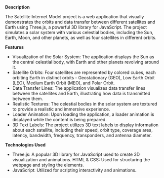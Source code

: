 <b>Description</b>

The Satellite Internet Model project is a web application that visually demonstrates the orbits and data transfer between different satellites and Earth using Three.js, a powerful 3D library for JavaScript. The project simulates a solar system with various celestial bodies, including the Sun, Earth, Moon, and other planets, as well as four satellites in different orbits.

<b>Features</b>

* Visualization of the Solar System: The application displays the Sun as the central celestial body, with Earth and other planets revolving around it.
* Satellite Orbits: Four satellites are represented by colored cubes, each orbiting Earth in distinct orbits - Geostationary (GEO), Low Earth Orbit (LEO), Medium Earth Orbit (MEO), and Polar Orbit.
* Data Transfer Lines: The application visualizes data transfer lines between the satellites and Earth, illustrating how data is transmitted between them.
* Realistic Textures: The celestial bodies in the solar system are textured to provide a realistic and immersive experience.
* Loader Animation: Upon loading the application, a loader animation is displayed while the content is being prepared.
* 3D Text Labels: The project utilizes 3D text labels to display information about each satellite, including their speed, orbit type, coverage area, latency, bandwidth, frequency, transponders, and antenna diameter.

<b>Technologies Used</b>

* Three.js: A popular 3D library for JavaScript used to create 3D visualization and animations.
HTML & CSS: Used for structuring the webpage and styling the elements.
* JavaScript: Utilized for scripting interactivity and animations.

